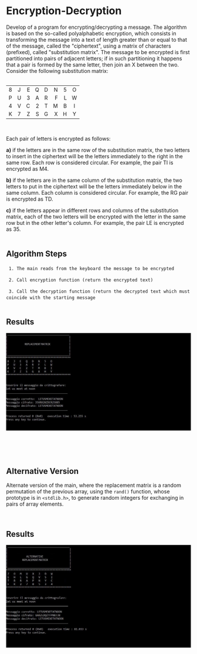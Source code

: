 # Encryption-Decryption
Develop of a program for encrypting/decrypting a message. The algorithm is based on the so-called polyalphabetic encryption, which consists in transforming the message into a text of length greater than or equal to that of the message, called the "ciphertext", using a matrix of characters (prefixed), called "substitution matrix". The message to be encrypted is first partitioned into pairs of adjacent letters; if in such partitioning it happens that a pair is formed by the same letter, then join an X between the two.
Consider the following substitution matrix:
<br/><br/>

<div align="center">

|               |               |               |               |               |               |                |               |
| ------------- |:-------------:| -------------:| -------------:|:-------------:| -------------:| -------------: |:-------------:|
|       8       |       J       |       E       |       Q       |       D       |       N       |        5       |       O       | 
|       P       |       U       |       3       |       A       |       R       |       F       |        L       |       W       |
|       4       |       V       |       C       |       2       |       T       |       M       |        B       |       I       |
|       K       |       7       |       Z       |       S       |       G       |       X       |        H       |       Y       |

</div>
<br/>


Each pair of letters is encrypted as follows:

**a)** if the letters are in the same row of the substitution matrix, the two letters to insert in the ciphertext will be the letters immediately to the right in the same row. Each row is considered circular. For example, the pair TI is encrypted as M4.

**b)** if the letters are in the same column of the substitution matrix, the two letters to put in the ciphertext will be the letters immediately below in the same column. Each column is considered circular. For example, the RG pair is encrypted as TD.

**c)** if the letters appear in different rows and columns of the substitution matrix, each of the two letters will be encrypted with the letter in the same row but in the other letter's column. For example, the pair LE is encrypted as 35.
<br/>
<br/>


## Algorithm Steps


` 1. The main reads from the keyboard the message to be encrypted`

` 2. Call encryption function (return the encrypted text)`

` 3. Call the decryption function (return the decrypted text which must coincide with the starting message`
<br/>
<br/>


## Results

![](./Images/Result.JPG)

<br/><br/><br/>
## Alternative Version

Alternate version of the main, where the replacement matrix is a random permutation of the previous array, using the `rand()` function, whose prototype is in `<stdlib.h>`, to generate random integers for exchanging in pairs of array elements.

<br/>

## Results

![](./Images/Result2.JPG)

